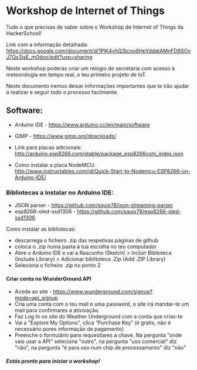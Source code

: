 # Workshop de Internet of Things
Tudo o que precisas de saber sobre o Workshop de Internet of Things da HackerSchool!

Link com a informação detalhada:
https://docs.google.com/document/d/1PlK4vhQ3tcno6HpYddqtAMnFD6SOvJ7Qx3isE_m0doo/edit?usp=sharing

Neste workshop poderás criar um relógio de secretária com acesso à meteorologia em tempo real, 
o teu primeiro projeto de IoT.

Neste documento iremos deixar informações importantes que te irão ajudar a realizar e seguir todo o processo facilmente.

## Software:
- Arduino IDE - https://www.arduino.cc/en/main/software

- GIMP - https://www.gimp.org/downloads/

- Link para placas adicionais: http://arduino.esp8266.com/stable/package_esp8266com_index.json

- Como instalar a placa NodeMCU: http://www.instructables.com/id/Quick-Start-to-Nodemcu-ESP8266-on-Arduino-IDE/

### Bibliotecas a instalar no Arduino IDE:

- JSON parser - https://github.com/squix78/json-streaming-parser
- esp8266-oled-ssd1306 - https://github.com/squix78/esp8266-oled-ssd1306
  
Como instalar as bibliotecas:
- descarrega o ficheiro .zip das respetivas páginas de github
- coloca o .zip numa pasta à tua escolha no teu computador
- Abre o Arduino IDE e vai a Rascunho (Sketch) > Incluir Biblioteca (Include Library) > Adicionar biblitoteca .Zip (Add .ZIP Library)
- Seleciona o ficheiro .zip no ponto 2

#### Criar conta no WunderGround API
- Acede ao site - https://www.wunderground.com/signup?mode=api_signup
- Cria uma conta com o teu mail e uma password, o site irá mandar-te um mail para confirmares a ativivação.
- Faz Log In no site do Weather Underground com a conta que crias-te
- Vai a "Explore My Options", clica “Purchase Key” (é gratis, não é necessário pores informação de pagamento)
- Preenche o formulário para requesitares a chave. Na pergunta "onde vais usar a API" seleciona "outro", na pergunta "uso comercial" diz "não", na pergunta "é para uso num chip de processamento" diz "não"

##### Estás pronto para iniciar o workshop!



